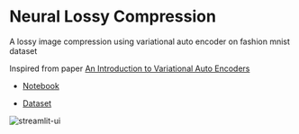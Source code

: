 # Neural Lossy Compression

A lossy image compression using variational auto encoder on fashion mnist dataset

Inspired from paper [An Introduction to Variational Auto Encoders](https://arxiv.org/pdf/1906.02691)

- [Notebook](https://www.kaggle.com/code/sudarshan1927/variational-auto-encoder)

- [Dataset](https://www.kaggle.com/datasets/paramaggarwal/fashion-product-images-small)

![streamlit-ui](./application.png)
